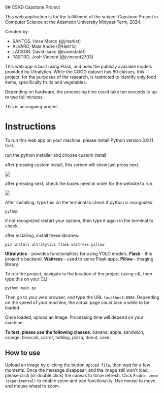 8# CSXD Capstone Project

This web application is for the fulfillment of the subject Capstone Project in Computer Science at the Adamson University Midyear Term, 2024.

Created by:
* SANTOS, Hose Marco (@jmarkst)
* ALVARO, Maki Andre (@Hellr1c)
* LACSON, David Isaac (@savestate1)
* PASTRO, Josh Vincent (@jvincent2703) 

This web app is built using Flask, and uses the publicly available models provided by Ultralytics. While the COCO dataset has 80 classes, this project, for the purposes of the research, is restricted to identify only food items, specifically fruits and vegetables.

Depending on hardware, the processing time could take ten seconds to up to two full minutes.

This is an ongoing project.

# Instructions

To run this web app on your machine, please install Python version 3.9.11 first.

run the python installer and choose custom install

after pressing custom install, this screen will show just press next.

<img src="Pythoncheckbox.png"/>

after pressing next, check the boxes need in order for the website to run.

<img src="Pythonnext.png"/>

After installing, type this on the terminal to check if python is recognized

```
python
```
if not recognized restart your system, then type it again in the terminal to check.

after installing, install these libraries:

```
pip install ultralytics flask waitress pillow
```

**Ultralytics** - provides functionalities for using YOLO models.
**Flask** - this project's backend.
**Waitress** - used to serve Flask apps.
**Pillow** - imaging library.

To run the project, navigate to the location of the project (using `cd`), then type this on your CLI:

```
python main.py
```

Then go to your web browser, and type the URL `localhost:8080`. Depending on the speed of your machine, the actual page could take a while to be loaded.

Once loaded, upload an image. Processing time will depend on your machine.

**To test, please use the following classes:** banana, apple, sandwich, orange, broccoli, carrot, hotdog, pizza, donut, cake.

## How to use

Upload an image by clicking the button `Upload file`, then wait for a few moments. Once the message disappear, and the image still won't load, please click (or double click) the canvas to force refresh. Click `Enable zoom (experimental)` to enable zoom and pan functionality. Use mouse to move and mouse wheel to zoom.
